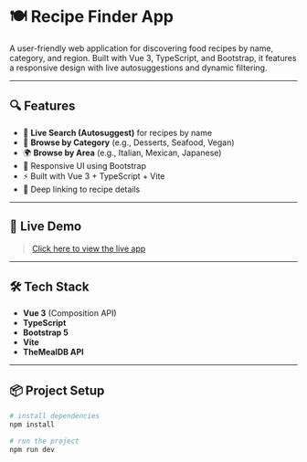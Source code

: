 # 🍽️ Recipe Finder App

A user-friendly web application for discovering food recipes by name, category, and region. Built with Vue 3, TypeScript, and Bootstrap, it features a responsive design with live autosuggestions and dynamic filtering.

---

## 🔍 Features

- 🔎 **Live Search (Autosuggest)** for recipes by name
- 📂 **Browse by Category** (e.g., Desserts, Seafood, Vegan)
- 🌍 **Browse by Area** (e.g., Italian, Mexican, Japanese)
- 📱 Responsive UI using Bootstrap
- ⚡ Built with Vue 3 + TypeScript + Vite
- 🔗 Deep linking to recipe details

---

## 🚀 Live Demo

> [Click here to view the live app](https://dish-guide.netlify.app/)

---

## 🛠️ Tech Stack

- **Vue 3** (Composition API)
- **TypeScript**
- **Bootstrap 5**
- **Vite**
- **TheMealDB API**

---

## 📦 Project Setup

```bash
# install dependencies
npm install

# run the project
npm run dev
```
